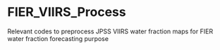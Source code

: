 # FIER_VIIRS_Process
 Relevant codes to preprocess JPSS VIIRS water fraction maps for FIER water fraction forecasting purpose 
